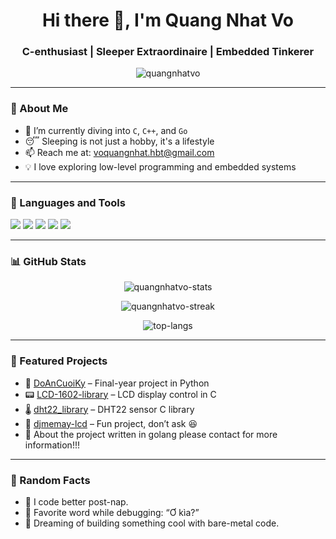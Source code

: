 <h1 align="center">Hi there 👋, I'm Quang Nhat Vo</h1>
<h3 align="center">C-enthusiast | Sleeper Extraordinaire | Embedded Tinkerer</h3>

<p align="center">
  <img src="https://komarev.com/ghpvc/?username=quangnhatvo&label=Profile%20views&color=0e75b6&style=flat" alt="quangnhatvo" />
</p>

---

### 🧠 About Me

- 🌱 I’m currently diving into `C`, `C++`, and `Go`
- 😴 Sleeping is not just a hobby, it's a lifestyle
- 📫 Reach me at: [voquangnhat.hbt@gmail.com](mailto:voquangnhat.hbt@gmail.com)
- 💡 I love exploring low-level programming and embedded systems

---

### 🚀 Languages and Tools

<p align="left">
  <img src="https://img.shields.io/badge/C-00599C?style=for-the-badge&logo=c&logoColor=white" />
  <img src="https://img.shields.io/badge/C++-00599C?style=for-the-badge&logo=cplusplus&logoColor=white" />
  <img src="https://img.shields.io/badge/Go-00ADD8?style=for-the-badge&logo=go&logoColor=white" />
  <img src="https://img.shields.io/badge/Python-3776AB?style=for-the-badge&logo=python&logoColor=white" />
  <img src="https://img.shields.io/badge/Linux-FCC624?style=for-the-badge&logo=linux&logoColor=black" />
</p>

---

### 📊 GitHub Stats

<p align="center">
  <img src="https://github-readme-stats.vercel.app/api?username=quangnhatvo&show_icons=true&theme=radical" alt="quangnhatvo-stats" />
</p>

<p align="center">
  <img src="https://github-readme-streak-stats.herokuapp.com?user=quangnhatvo&theme=dark&hide_border=true" alt="quangnhatvo-streak" />
</p>

<p align="center">
  <img src="https://github-readme-stats.vercel.app/api/top-langs/?username=quangnhatvo&layout=compact&theme=tokyonight" alt="top-langs" />
</p>

---

### 🧰 Featured Projects

- 🧪 [DoAnCuoiKy](https://github.com/QuangNhatvo/DoAnCuoiKy) – Final-year project in Python
- 📟 [LCD-1602-library](https://github.com/QuangNhatvo/LCD-1602-library) – LCD display control in C
- 🌡️ [dht22_library](https://github.com/QuangNhatvo/dht22_library) – DHT22 sensor C library
- 💬 [djmemay-lcd](https://github.com/QuangNhatvo/djmemay-lcd) – Fun project, don’t ask 😆
- 🚀 About the project written in golang please contact for more information!!!

---

### 🐾 Random Facts

- 🧸 I code better post-nap.
- 💬 Favorite word while debugging: “Ơ kìa?”
- 🚀 Dreaming of building something cool with bare-metal code.

